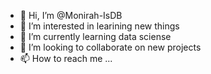 - 👋 Hi, I’m @Monirah-IsDB
- 👀 I’m interested in learining new things
- 🌱 I’m currently learning data sciense 
- 💞️ I’m looking to collaborate on new projects
- 📫 How to reach me ...

<!---
Monirah-IsDB/Monirah-IsDB is a ✨ special ✨ repository because its `README.md` (this file) appears on your GitHub profile.
You can click the Preview link to take a look at your changes.
--->
